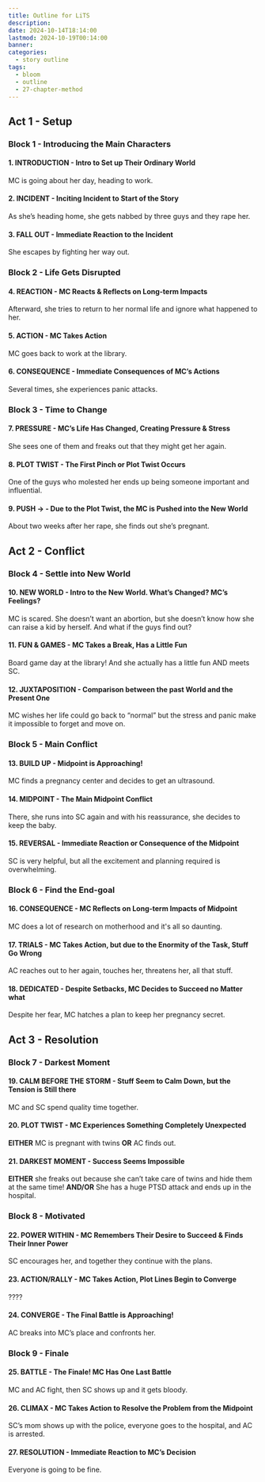 ```yaml
---
title: Outline for LiTS
description: 
date: 2024-10-14T18:14:00
lastmod: 2024-10-19T00:14:00
banner: 
categories:
  - story outline
tags:
  - bloom
  - outline
  - 27-chapter-method
---
```

## Act 1 - Setup  
  
### Block 1 - Introducing the Main Characters  
  
#### 1. INTRODUCTION - Intro to Set up Their Ordinary World  
  
MC is going about her day, heading to work.  
  
#### 2. INCIDENT - Inciting Incident to Start of the Story  
  
As she’s heading home, she gets nabbed by three guys and they rape her.  
  
#### 3. FALL OUT - Immediate Reaction to the Incident  
  
She escapes by fighting her way out.  
  
### Block 2 - Life Gets Disrupted  
  
#### 4. REACTION - MC Reacts & Reflects on Long-term Impacts  
  
Afterward, she tries to return to her normal life and ignore what happened to her.  
  
#### 5. ACTION - MC Takes Action  
  
MC goes back to work at the library.  
  
#### 6. CONSEQUENCE - Immediate Consequences of MC’s Actions  
  
Several times, she experiences panic attacks.  
  
### Block 3 - Time to Change  
  
#### 7. PRESSURE - MC’s Life Has Changed, Creating Pressure & Stress  
  
She sees one of them and freaks out that they might get her again.  
  
#### 8. PLOT TWIST - The First Pinch or Plot Twist Occurs  
  
One of the guys who molested her ends up being someone important and influential.  
  
#### 9. PUSH → - Due to the Plot Twist, the MC is Pushed into the New World  
  
About two weeks after her rape, she finds out she’s pregnant.  
  
## Act 2 - Conflict  
  
### Block 4 - Settle into New World  
  
#### 10. NEW WORLD - Intro to the New World. What’s Changed? MC’s Feelings?  
  
MC is scared. She doesn’t want an abortion, but she doesn’t know how she can raise a kid by herself. And what if the guys find out?  
  
#### 11. FUN & GAMES - MC Takes a Break, Has a Little Fun  
  
Board game day at the library! And she actually has a little fun AND meets SC.  
  
#### 12. JUXTAPOSITION - Comparison between the past World and the Present One  
  
MC wishes her life could go back to “normal” but the stress and panic make it impossible to forget and move on.  
  
### Block 5 - Main Conflict  
  
#### 13. BUILD UP - Midpoint is Approaching!  
  
MC finds a pregnancy center and decides to get an ultrasound.  
  
#### 14. MIDPOINT - The Main Midpoint Conflict  
  
There, she runs into SC again and with his reassurance, she decides to keep the baby.  
  
#### 15. REVERSAL - Immediate Reaction or Consequence of the Midpoint  
  
SC is very helpful, but all the excitement and planning required is overwhelming.  
  
### Block 6 - Find the End-goal  
  
#### 16. CONSEQUENCE - MC Reflects on Long-term Impacts of Midpoint  
  
MC does a lot of research on motherhood and it's all so daunting.  
  
#### 17. TRIALS - MC Takes Action, but due to the Enormity of the Task, Stuff Go Wrong  
  
AC reaches out to her again, touches her, threatens her, all that stuff.  
  
#### 18. DEDICATED - Despite Setbacks, MC Decides to Succeed no Matter what  
  
Despite her fear, MC hatches a plan to keep her pregnancy secret.  
  
## Act 3 - Resolution  
  
### Block 7 - Darkest Moment  
  
#### 19. CALM BEFORE THE STORM - Stuff Seem to Calm Down, but the Tension is Still there  
  
MC and SC spend quality time together.  
  
#### 20. PLOT TWIST - MC Experiences Something Completely Unexpected  
  
**EITHER** MC is pregnant with twins **OR** AC finds out.  
  
#### 21. DARKEST MOMENT - Success Seems Impossible  
  
**EITHER** she freaks out because she can’t take care of twins and hide them at the same time! **AND/OR** She has a huge PTSD attack and ends up in the hospital.  
  
### Block 8 - Motivated  
  
#### 22. POWER WITHIN - MC Remembers Their Desire to Succeed & Finds Their Inner Power  
  
SC encourages her, and together they continue with the plans.  
  
#### 23. ACTION/RALLY - MC Takes Action, Plot Lines Begin to Converge  
  
????  
  
#### 24. CONVERGE - The Final Battle is Approaching!  
  
AC breaks into MC’s place and confronts her.  
  
### Block 9 - Finale  
  
#### 25. BATTLE - The Finale! MC Has One Last Battle  
  
MC and AC fight, then SC shows up and it gets bloody.  
  
#### 26. CLIMAX - MC Takes Action to Resolve the Problem from the Midpoint  
  
SC’s mom shows up with the police, everyone goes to the hospital, and AC is arrested.  
  
#### 27. RESOLUTION - Immediate Reaction to MC’s Decision  
  
Everyone is going to be fine.  
